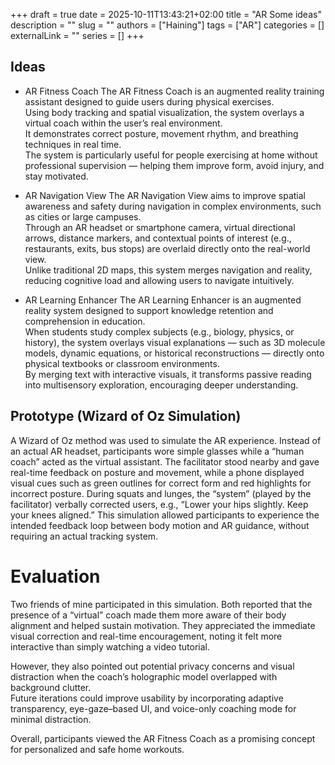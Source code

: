 +++ 
draft = true
date = 2025-10-11T13:43:21+02:00
title = "AR Some ideas"
description = ""
slug = ""
authors = ["Haining"]
tags = ["AR"]
categories = []
externalLink = ""
series = []
+++

## Ideas
- AR Fitness Coach
The AR Fitness Coach is an augmented reality training assistant designed to guide users during physical exercises.  
Using body tracking and spatial visualization, the system overlays a virtual coach within the user’s real environment.  
It demonstrates correct posture, movement rhythm, and breathing techniques in real time.  
The system is particularly useful for people exercising at home without professional supervision — helping them improve form, avoid injury, and stay motivated.

- AR Navigation View
The AR Navigation View aims to improve spatial awareness and safety during navigation in complex environments, such as cities or large campuses.  
Through an AR headset or smartphone camera, virtual directional arrows, distance markers, and contextual points of interest (e.g., restaurants, exits, bus stops) are overlaid directly onto the real-world view.  
Unlike traditional 2D maps, this system merges navigation and reality, reducing cognitive load and allowing users to navigate intuitively.

- AR Learning Enhancer
The AR Learning Enhancer is an augmented reality system designed to support knowledge retention and comprehension in education.  
When students study complex subjects (e.g., biology, physics, or history), the system overlays visual explanations — such as 3D molecule models, dynamic equations, or historical reconstructions — directly onto physical textbooks or classroom environments.   
By merging text with interactive visuals, it transforms passive reading into multisensory exploration, encouraging deeper understanding.

## Prototype (Wizard of Oz Simulation)
A Wizard of Oz method was used to simulate the AR experience.
Instead of an actual AR headset, participants wore simple glasses while a “human coach” acted as the virtual assistant.
The facilitator stood nearby and gave real-time feedback on posture and movement, while a phone displayed visual cues such as green outlines for correct form and red highlights for incorrect posture.
During squats and lunges, the “system” (played by the facilitator) verbally corrected users, e.g., “Lower your hips slightly. Keep your knees aligned.”
This simulation allowed participants to experience the intended feedback loop between body motion and AR guidance, without requiring an actual tracking system.

# Evaluation
Two friends of mine participated in this simulation.
Both reported that the presence of a “virtual” coach made them more aware of their body alignment and helped sustain motivation.
They appreciated the immediate visual correction and real-time encouragement, noting it felt more interactive than simply watching a video tutorial.

However, they also pointed out potential privacy concerns and visual distraction when the coach’s holographic model overlapped with background clutter.  
Future iterations could improve usability by incorporating adaptive transparency, eye-gaze–based UI, and voice-only coaching mode for minimal distraction.

Overall, participants viewed the AR Fitness Coach as a promising concept for personalized and safe home workouts.
